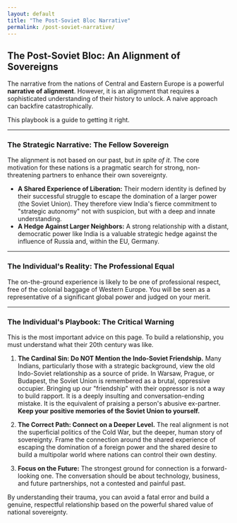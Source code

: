 ```yaml
---
layout: default
title: "The Post-Soviet Bloc Narrative"
permalink: /post-soviet-narrative/
---
```


## The Post-Soviet Bloc: An Alignment of Sovereigns

The narrative from the nations of Central and Eastern Europe is a powerful **narrative of alignment**. However, it is an alignment that requires a sophisticated understanding of their history to unlock. A naive approach can backfire catastrophically.

This playbook is a guide to getting it right.

---

### The Strategic Narrative: The Fellow Sovereign

The alignment is not based on our past, but *in spite of it*. The core motivation for these nations is a pragmatic search for strong, non-threatening partners to enhance their own sovereignty.

*   **A Shared Experience of Liberation:** Their modern identity is defined by their successful struggle to escape the domination of a larger power (the Soviet Union). They therefore view India's fierce commitment to "strategic autonomy" not with suspicion, but with a deep and innate understanding.
*   **A Hedge Against Larger Neighbors:** A strong relationship with a distant, democratic power like India is a valuable strategic hedge against the influence of Russia and, within the EU, Germany.

---

### The Individual's Reality: The Professional Equal

The on-the-ground experience is likely to be one of professional respect, free of the colonial baggage of Western Europe. You will be seen as a representative of a significant global power and judged on your merit.

---

### The Individual's Playbook: The Critical Warning

This is the most important advice on this page. To build a relationship, you must understand what their 20th century was like.

1.  **The Cardinal Sin: Do NOT Mention the Indo-Soviet Friendship.** Many Indians, particularly those with a strategic background, view the old Indo-Soviet relationship as a source of pride. In Warsaw, Prague, or Budapest, the Soviet Union is remembered as a brutal, oppressive occupier. Bringing up our "friendship" with their oppressor is not a way to build rapport. It is a deeply insulting and conversation-ending mistake. It is the equivalent of praising a person's abusive ex-partner. **Keep your positive memories of the Soviet Union to yourself.**

2.  **The Correct Path: Connect on a Deeper Level.** The real alignment is not the superficial politics of the Cold War, but the deeper, human story of sovereignty. Frame the connection around the shared experience of escaping the domination of a foreign power and the shared desire to build a multipolar world where nations can control their own destiny.

3.  **Focus on the Future:** The strongest ground for connection is a forward-looking one. The conversation should be about technology, business, and future partnerships, not a contested and painful past.

By understanding their trauma, you can avoid a fatal error and build a genuine, respectful relationship based on the powerful shared value of national sovereignty.

